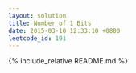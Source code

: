 ```yaml
---
layout: solution
title: Number of 1 Bits
date: 2015-03-10 12:33:10 +0800
leetcode_id: 191
---
```

{% include_relative README.md %}
